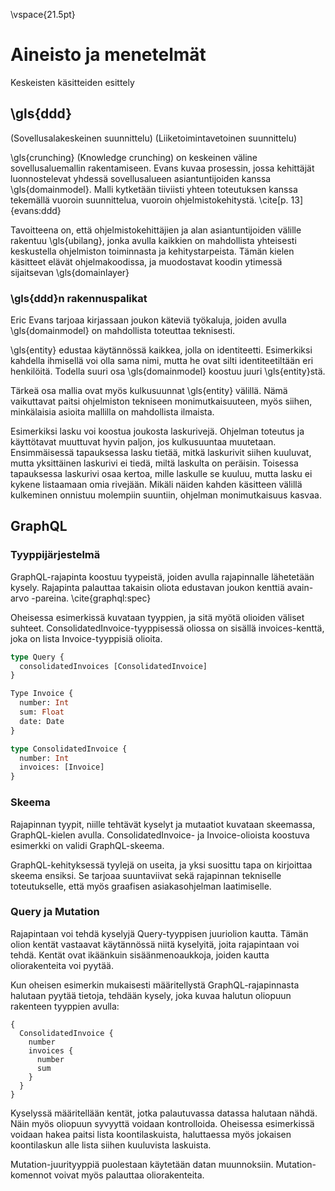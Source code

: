 \vspace{21.5pt}

# Aineisto ja menetelmät

Keskeisten käsitteiden esittely

## \gls{ddd}
(Sovellusalakeskeinen suunnittelu)
(Liiketoimintavetoinen suunnittelu)

\gls{crunching} (Knowledge crunching) on keskeinen väline sovellusaluemallin rakentamiseen. Evans kuvaa prosessin, jossa kehittäjät luonnostelevat yhdessä sovellusalueen asiantuntijoiden kanssa \gls{domainmodel}. Malli kytketään tiiviisti yhteen toteutuksen kanssa tekemällä vuoroin suunnittelua, vuoroin ohjelmistokehitystä.
\cite[p. 13]{evans:ddd}

Tavoitteena on, että ohjelmistokehittäjien ja alan asiantuntijoiden välille rakentuu \gls{ubilang}, jonka avulla kaikkien on mahdollista yhteisesti keskustella ohjelmiston toiminnasta ja kehitystarpeista. Tämän kielen käsitteet elävät ohjelmakoodissa, ja muodostavat koodin ytimessä sijaitsevan \gls{domainlayer}

### \gls{ddd}n rakennuspalikat
Eric Evans tarjoaa kirjassaan joukon käteviä työkaluja, joiden avulla \gls{domainmodel} on mahdollista toteuttaa teknisesti.

\gls{entity} edustaa käytännössä kaikkea, jolla on identiteetti. Esimerkiksi kahdella ihmisellä voi olla sama nimi, mutta he ovat silti identiteetiltään eri henkilöitä. Todella suuri osa \gls{domainmodel} koostuu juuri \gls{entity}stä.

Tärkeä osa mallia ovat myös kulkusuunnat \gls{entity} välillä. Nämä vaikuttavat paitsi ohjelmiston tekniseen monimutkaisuuteen, myös siihen, minkälaisia asioita mallilla on mahdollista ilmaista.

Esimerkiksi lasku voi koostua joukosta laskurivejä. Ohjelman toteutus ja käyttötavat muuttuvat hyvin paljon, jos kulkusuuntaa muutetaan. Ensimmäisessä tapauksessa lasku tietää, mitkä laskurivit siihen kuuluvat, mutta yksittäinen laskurivi ei tiedä, miltä laskulta on peräisin. Toisessa tapauksessa laskurivi osaa kertoa, mille laskulle se kuuluu, mutta lasku ei kykene listaamaan omia rivejään. Mikäli näiden kahden käsitteen välillä kulkeminen onnistuu molempiin suuntiin, ohjelman monimutkaisuus kasvaa.

## GraphQL

### Tyyppijärjestelmä
GraphQL-rajapinta koostuu tyypeistä, joiden avulla rajapinnalle lähetetään kysely. Rajapinta palauttaa takaisin oliota edustavan joukon kenttiä avain-arvo -pareina. \cite{graphql:spec}

Oheisessa esimerkissä kuvataan tyyppien, ja sitä myötä olioiden väliset suhteet. ConsolidatedInvoice-tyyppisessä oliossa on sisällä invoices-kenttä, joka on lista Invoice-tyyppisiä olioita.

```GraphQL
type Query {
  consolidatedInvoices [ConsolidatedInvoice]
}

Type Invoice {
  number: Int
  sum: Float
  date: Date
}

type ConsolidatedInvoice {
  number: Int
  invoices: [Invoice]
}
```


### Skeema
Rajapinnan tyypit, niille tehtävät kyselyt ja mutaatiot kuvataan skeemassa, GraphQL-kielen avulla. ConsolidatedInvoice- ja Invoice-olioista koostuva esimerkki on validi GraphQL-skeema.

GraphQL-kehityksessä tyylejä on useita, ja yksi suosittu tapa on kirjoittaa skeema ensiksi. Se tarjoaa suuntaviivat sekä rajapinnan tekniselle toteutukselle, että myös graafisen asiakasohjelman laatimiselle.


### Query ja Mutation
Rajapintaan voi tehdä kyselyjä Query-tyyppisen juuriolion kautta. Tämän olion kentät vastaavat käytännössä niitä kyselyitä, joita rajapintaan voi tehdä. Kentät ovat ikäänkuin sisäänmenoaukkoja, joiden kautta oliorakenteita voi pyytää.

Kun oheisen esimerkin mukaisesti määritellystä GraphQL-rajapinnasta halutaan pyytää tietoja, tehdään kysely, joka kuvaa halutun oliopuun rakenteen tyyppien avulla:

```
{
  ConsolidatedInvoice {
    number
    invoices {
      number
      sum
    }
  }
}
```

Kyselyssä määritellään kentät, jotka palautuvassa datassa halutaan nähdä. Näin myös oliopuun syvyyttä voidaan kontrolloida. Oheisessa esimerkissä voidaan hakea paitsi lista koontilaskuista, haluttaessa myös jokaisen koontilaskun alle lista siihen kuuluvista laskuista.

Mutation-juurityyppiä puolestaan käytetään datan muunnoksiin. Mutation-komennot voivat myös palauttaa oliorakenteita.
